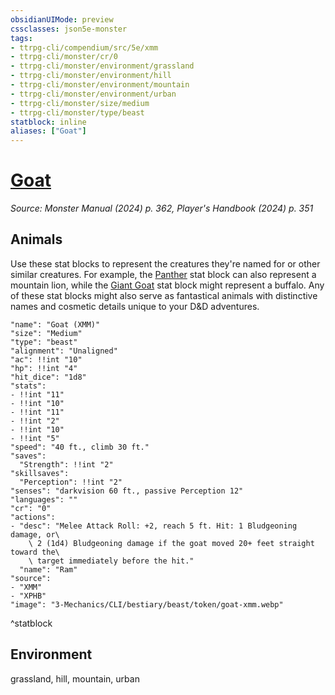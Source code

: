 ```yaml
---
obsidianUIMode: preview
cssclasses: json5e-monster
tags:
- ttrpg-cli/compendium/src/5e/xmm
- ttrpg-cli/monster/cr/0
- ttrpg-cli/monster/environment/grassland
- ttrpg-cli/monster/environment/hill
- ttrpg-cli/monster/environment/mountain
- ttrpg-cli/monster/environment/urban
- ttrpg-cli/monster/size/medium
- ttrpg-cli/monster/type/beast
statblock: inline
aliases: ["Goat"]
---
```

# [Goat](3-Mechanics\CLI\bestiary\beast/goat-xmm.md)
*Source: Monster Manual (2024) p. 362, Player's Handbook (2024) p. 351*  

## Animals

Use these stat blocks to represent the creatures they're named for or other similar creatures. For example, the [Panther](3-Mechanics/CLI/bestiary/beast/panther-xmm.md) stat block can also represent a mountain lion, while the [Giant Goat](3-Mechanics/CLI/bestiary/beast/giant-goat-xmm.md) stat block might represent a buffalo. Any of these stat blocks might also serve as fantastical animals with distinctive names and cosmetic details unique to your D&D adventures.

```statblock
"name": "Goat (XMM)"
"size": "Medium"
"type": "beast"
"alignment": "Unaligned"
"ac": !!int "10"
"hp": !!int "4"
"hit_dice": "1d8"
"stats":
- !!int "11"
- !!int "10"
- !!int "11"
- !!int "2"
- !!int "10"
- !!int "5"
"speed": "40 ft., climb 30 ft."
"saves":
  "Strength": !!int "2"
"skillsaves":
  "Perception": !!int "2"
"senses": "darkvision 60 ft., passive Perception 12"
"languages": ""
"cr": "0"
"actions":
- "desc": "Melee Attack Roll: +2, reach 5 ft. Hit: 1 Bludgeoning damage, or\
    \ 2 (1d4) Bludgeoning damage if the goat moved 20+ feet straight toward the\
    \ target immediately before the hit."
  "name": "Ram"
"source":
- "XMM"
- "XPHB"
"image": "3-Mechanics/CLI/bestiary/beast/token/goat-xmm.webp"
```
^statblock

## Environment

grassland, hill, mountain, urban